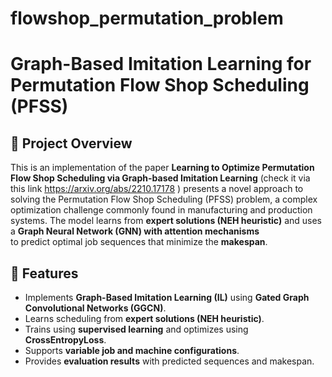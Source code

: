 # flowshop_permutation_problem

# Graph-Based Imitation Learning for Permutation Flow Shop Scheduling (PFSS)

## 📌 Project Overview
This is an implementation of the paper **Learning to Optimize Permutation Flow Shop Scheduling via Graph-based Imitation Learning** (check it via this link https://arxiv.org/abs/2210.17178 ) presents a novel approach to solving the 
Permutation Flow Shop Scheduling (PFSS) problem, a complex optimization challenge commonly found in manufacturing and production systems.
The model learns from **expert solutions (NEH heuristic)** and uses a **Graph Neural Network (GNN) with attention mechanisms**  
to predict optimal job sequences that minimize the **makespan**.

## 🚀 Features
- Implements **Graph-Based Imitation Learning (IL)** using **Gated Graph Convolutional Networks (GGCN)**.
- Learns scheduling from **expert solutions (NEH heuristic)**.
- Trains using **supervised learning** and optimizes using **CrossEntropyLoss**.
- Supports **variable job and machine configurations**.
- Provides **evaluation results** with predicted sequences and makespan.

